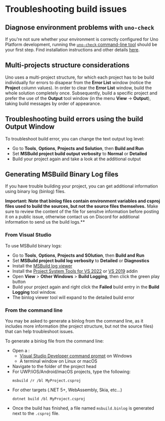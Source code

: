 # Troubleshooting build issues

## Diagnose environment problems with `uno-check`

If you're not sure whether your environment is correctly configured for Uno Platform development, running the [`uno-check` command-line tool](https://www.nuget.org/packages/Uno.Check) should be your first step. Find installation instructions and other details [here](uno-check.md).

## Multi-projects structure considerations
Uno uses a multi-project structure, for which each project has to be build individually for errors to disapear from the **Error List** window (notice the **Project** column values).
In order to clear the **Error List** window, build the whole solution completely once.
Subsequently, build a specific project and prefer the use of the **Output** tool window (in the menu **View** -> **Output**), taking build messages by order of appearance.

## Troubleshooting build errors using the build Output Window
To troubleshoot build error, you can change the text output log level:
  - Go to **Tools**, **Options**, **Projects and Solution**, then **Build and Run**
  - Set **MSBuild project build output verbosity** to **Normal** or **Detailed**
  - Build your project again and take a look at the additional output

## Generating MSBuild Binary Log files
If you have trouble building your project, you can get additional information using binary log (binlog) files.
    
**Important: Note that binlog files contain environment variables and csproj files used to build the sources, but not the source files themselves.**
Make sure to review the content of the file for sensitve information before posting it on a public issue, otherwise contact us on Discord for additional information to send us the build logs.**

### From Visual Studio
To use MSBuild binary logs:
  - Go to **Tools**, **Options**, **Projects and SOlution**, then **Build and Run**
  - Set **MSBuild project build log verbosity** to **Detailed** or **Diagnostics**
  - Install the [MSBuild log viewer](http://msbuildlog.com/)
  - Install the [Project System Tools for VS 2022](https://marketplace.visualstudio.com/items?itemName=VisualStudioProductTeam.ProjectSystemTools2022) or [VS 2019](https://marketplace.visualstudio.com/items?itemName=VisualStudioProductTeam.ProjectSystemTools) addin 
  - Open **View** > **Other Windows** > **Build Logging**, then click the green play button
  - Build your project again and right click the **Failed** build entry in the **Build Logging** tool window.
  - The binlog viewer tool will expand to the detailed build error

### From the command line
You may be asked to generate a binlog from the command line, as it includes more information (the project structure, but not the source files) that can help troubleshoot issues.

To generate a binlog file from the command line:
- Open a :
  - [Visual Studio Developer command prompt](https://docs.microsoft.com/en-us/visualstudio/ide/reference/command-prompt-powershell) on Windows
  - A terminal window on Linux or macOS
- Navigate to the folder of the project head
- For UWP/iOS/Android/macOS projects, type the following:
  ```
  msbuild /r /bl MyProject.csproj
  ``` 
- For other targets (.NET 5+, WebAssembly, Skia, etc...)
  ```
  dotnet build /bl MyProject.csproj
  ``` 
- Once the build has finished, a file named `msbuild.binlog` is generated next to the `.csproj` file.
